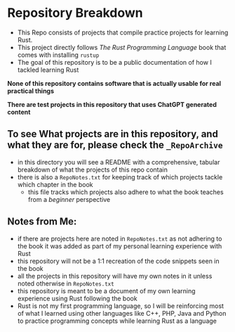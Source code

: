# Repository Breakdown

- This Repo consists of projects that compile practice projects for learning Rust.
- This project directly follows *The Rust Programming Language* book that comes with installing `rustup`
- The goal of this repository is to be a public documentation of how I tackled learning Rust

**None of this repository contains software that is actually usable for real practical things**

**There are test projects in this repository that uses ChatGPT generated content**

## To see What projects are in this repository, and what they are for, please check the `_RepoArchive`
- in this directory you will see a README with a comprehensive, tabular breakdown of what the projects of this repo contain
- there is also a `RepoNotes.txt` for keeping track of which projects tackle which chapter in the book
    - this file tracks which projects also adhere to what the book teaches from a *beginner* perspective

##   Notes from Me:
- if there are projects here are noted in `RepoNotes.txt` as not adhering to the book it was added as part of my personal learning experience with Rust
- this repository will not be a 1:1 recreation of the code snippets seen in the book
- all the projects in this repository will have my own notes in it unless noted otherwise in `RepoNotes.txt`
- this repository is meant to be a document of my own learning experience using Rust following the book
- Rust is not my first programming language, so I will be reinforcing most of what I learned using other languages like C++, PHP, Java and Python to practice programming concepts while learning Rust as a language